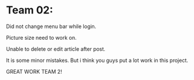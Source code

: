 # Team 02:
Did not change menu bar while login.

Picture size need to work on.     

Unable to delete or edit article after post.

It is some minor mistakes. But i think you guys put a lot work in this project.

GREAT WORK TEAM 2!
